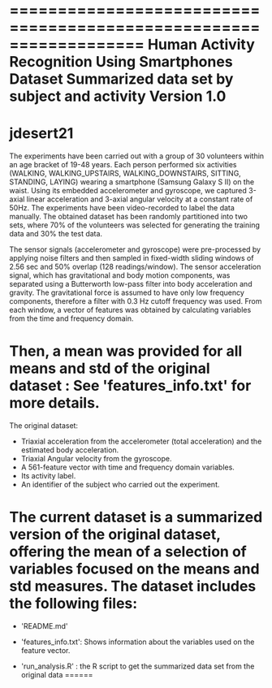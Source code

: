 ==================================================================
Human Activity Recognition Using Smartphones Dataset
Summarized data set by subject and activity
Version 1.0
==================================================================
jdesert21
==================================================================

The experiments have been carried out with a group of 30 volunteers within an age bracket of 19-48 years. Each person performed six activities (WALKING, WALKING_UPSTAIRS, WALKING_DOWNSTAIRS, SITTING, STANDING, LAYING) wearing a smartphone (Samsung Galaxy S II) on the waist. Using its embedded accelerometer and gyroscope, we captured 3-axial linear acceleration and 3-axial angular velocity at a constant rate of 50Hz. The experiments have been video-recorded to label the data manually. The obtained dataset has been randomly partitioned into two sets, where 70% of the volunteers was selected for generating the training data and 30% the test data. 

The sensor signals (accelerometer and gyroscope) were pre-processed by applying noise filters and then sampled in fixed-width sliding windows of 2.56 sec and 50% overlap (128 readings/window). The sensor acceleration signal, which has gravitational and body motion components, was separated using a Butterworth low-pass filter into body acceleration and gravity. The gravitational force is assumed to have only low frequency components, therefore a filter with 0.3 Hz cutoff frequency was used. From each window, a vector of features was obtained by calculating variables from the time and frequency domain.  

Then, a mean was provided for all means and std of the original dataset : See 'features_info.txt' for more details.
======================================
The original dataset: 
- Triaxial acceleration from the accelerometer (total acceleration) and the estimated body acceleration.
- Triaxial Angular velocity from the gyroscope. 
- A 561-feature vector with time and frequency domain variables. 
- Its activity label. 
- An identifier of the subject who carried out the experiment.

The current dataset is a summarized version of the original dataset, offering the mean of a selection of variables focused on the means and std measures.
The dataset includes the following files:
=========================================

- 'README.md'

- 'features_info.txt': Shows information about the variables used on the feature vector.

- 'run_analysis.R' : the R script to get the summarized data set from the original data 
======
